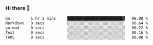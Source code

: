 ### Hi there 👋

<!--
**yeya24/yeya24** is a ✨ _special_ ✨ repository because its `README.md` (this file) appears on your GitHub profile.

Here are some ideas to get you started:

- 🔭 I’m currently working on ...
- 🌱 I’m currently learning ...
- 👯 I’m looking to collaborate on ...
- 🤔 I’m looking for help with ...
- 💬 Ask me about ...
- 📫 How to reach me: ...
- 😄 Pronouns: ...
- ⚡ Fun fact: ...
-->

<!--START_SECTION:waka-->

```txt
Go         1 hr 2 mins     ████████████████████████▓   98.98 %
Markdown   0 secs          ░░░░░░░░░░░░░░░░░░░░░░░░░   00.64 %
go.mod     0 secs          ░░░░░░░░░░░░░░░░░░░░░░░░░   00.22 %
Text       0 secs          ░░░░░░░░░░░░░░░░░░░░░░░░░   00.16 %
YAML       0 secs          ░░░░░░░░░░░░░░░░░░░░░░░░░   00.00 %
```

<!--END_SECTION:waka-->
